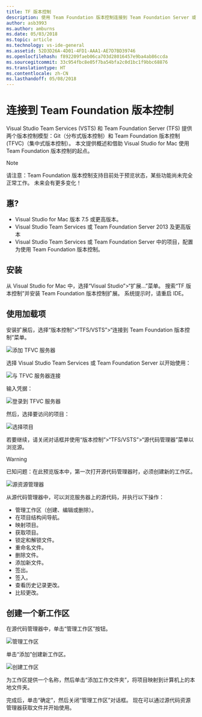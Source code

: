 ```yaml
---
title: TF 版本控制
description: 使用 Team Foundation 版本控制连接到 Team Foundation Server 或 Visual Studio Team Services。
author: asb3993
ms.author: amburns
ms.date: 05/03/2018
ms.topic: article
ms.technology: vs-ide-general
ms.assetid: 52D3D26A-4D01-4FD1-AAA1-AE7D7BD39746
ms.openlocfilehash: f892209faeb06ca703d28016457e9ba4ab86ccda
ms.sourcegitcommit: 33c954fbc8e05f7ba54bfa2c0d1bc1f9bbc68876
ms.translationtype: HT
ms.contentlocale: zh-CN
ms.lasthandoff: 05/08/2018
---
```

# <a name="connecting-to-team-foundation-version-control"></a>连接到 Team Foundation 版本控制 

Visual Studio Team Services (VSTS) 和 Team Foundation Server (TFS) 提供两个版本控制模型：Git（分布式版本控制）和 Team Foundation 版本控制 (TFVC)（集中式版本控制）。 本文提供概述和借助 Visual Studio for Mac 使用 Team Foundation 版本控制的起点。

> [!NOTE]
> 请注意：Team Foundation 版本控制支持目前处于预览状态，某些功能尚未完全正常工作。 未来会有更多变化！

## <a name="requirements"></a>惠?

* Visual Studio for Mac 版本 7.5 或更高版本。
* Visual Studio Team Services 或 Team Foundation Server 2013 及更高版本
* Visual Studio Team Services 或 Team Foundation Server 中的项目，配置为使用 Team Foundation 版本控制。

## <a name="installation"></a>安装

从 Visual Studio for Mac 中，选择“Visual Studio”>“扩展...”菜单。 搜索“TF 版本控制”并安装 Team Foundation 版本控制扩展。 系统提示时，请重启 IDE。

## <a name="using-the-add-in"></a>使用加载项

安装扩展后，选择“版本控制”>“TFS/VSTS”>“连接到 Team Foundation 版本控制”菜单。 

![添加 TFVC 服务器](media/tfvc-add-remove-server.png)


选择 Visual Studio Team Services 或 Team Foundation Server 以开始使用：

![与 TFVC 服务器连接](media/tfvc-choose-server-type.png)

输入凭据： 

![登录到 TFVC 服务器](media/tfvc-login.png)

然后，选择要访问的项目： 

![选择项目](media/tfvc-choose-projects.png)

若要继续，请关闭对话框并使用“版本控制”>“TFS/VSTS”>“源代码管理器”菜单以浏览源。

> [!WARNING]
> 已知问题：在此预览版本中，第一次打开源代码管理器时，必须创建新的工作区。

![源资源管理器](media/tfvc-source-explorer.png)

从源代码管理器中，可以浏览服务器上的源代码，并执行以下操作：

- 管理工作区（创建、编辑或删除）。
- 在项目结构间导航。
- 映射项目。
- 获取项目。
- 锁定和解锁文件。
- 重命名文件。
- 删除文件。
- 添加新文件。
- 签出。
- 签入。
- 查看历史记录更改。
- 比较更改。

## <a name="creating-a-new-workspace"></a>创建一个新工作区

在源代码管理器中，单击“管理工作区”按钮。 

![管理工作区](media/tfvc-manage-workspaces.png)

单击“添加”创建新工作区。

![创建工作区](media/tfvc-create-workspace.png)

为工作区提供一个名称，然后单击“添加工作文件夹”，将项目映射到计算机上的本地文件夹。

完成后，单击“确定”，然后关闭“管理工作区”对话框。 现在可以通过源代码资源管理器获取文件并开始使用。